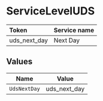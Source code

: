 # ServiceLevelUDS

|Token | Service name|
|:---|:---|
| uds_next_day | Next Day|



## Values

| Name         | Value        |
| ------------ | ------------ |
| `UdsNextDay` | uds_next_day |